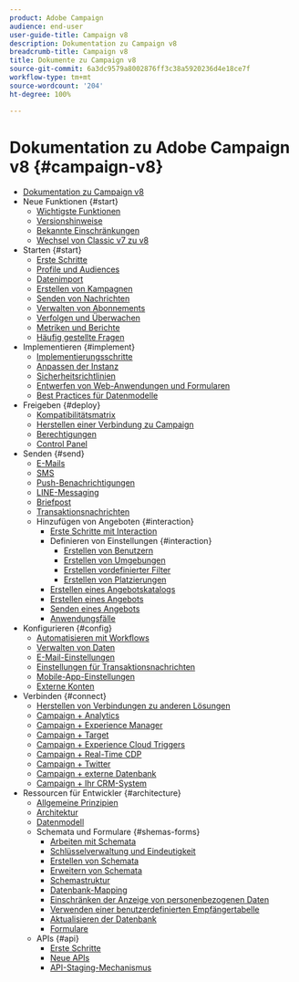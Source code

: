 ```yaml
---
product: Adobe Campaign
audience: end-user
user-guide-title: Campaign v8
description: Dokumentation zu Campaign v8
breadcrumb-title: Campaign v8
title: Dokumente zu Campaign v8
source-git-commit: 6a3dc9579a8002876ff3c38a5920236d4e18ce7f
workflow-type: tm+mt
source-wordcount: '204'
ht-degree: 100%

---
```



# Dokumentation zu Adobe Campaign v8 {#campaign-v8}

+ [Dokumentation zu Campaign v8](campaign-home.md)
+ Neue Funktionen {#start}
   + [Wichtigste Funktionen](start/whats-new.md)
   + [Versionshinweise](start/release-notes.md)
   + [Bekannte Einschränkungen](start/known-limitations.md)
   + [Wechsel von Classic v7 zu v8](start/capability-matrix.md)
+ Starten {#start}
   + [Erste Schritte](start/get-started.md)
   + [Profile und Audiences](start/audiences.md)
   + [Datenimport](start/import.md)
   + [Erstellen von Kampagnen](start/campaigns.md)
   + [Senden von Nachrichten](start/create-message.md)
   + [Verwalten von Abonnements](start/subscriptions.md)
   + [Verfolgen und Überwachen](start/tracking.md)
   + [Metriken und Berichte](start/reporting.md)
   + [Häufig gestellte Fragen](start/campaign-faq.md)
+ Implementieren {#implement}
   + [Implementierungsschritte](start/implement.md)
   + [Anpassen der Instanz](dev/customize.md)
   + [Sicherheitsrichtlinien](config/security.md)
   + [Entwerfen von Web-Anwendungen und Formularen](dev/webapps.md)
   + [Best Practices für Datenmodelle](dev/datamodel-best-practices.md)
+ Freigeben {#deploy}
   + [Kompatibilitätsmatrix](start/compatibility-matrix.md)
   + [Herstellen einer Verbindung zu Campaign](start/connect.md)
   + [Berechtigungen](start/permissions.md)
   + [Control Panel](config/self-service.md)
+ Senden {#send}
   + [E-Mails](send/email.md)
   + [SMS](send/sms.md)
   + [Push-Benachrichtigungen ](send/push.md)
   + [LINE-Messaging](send/line.md)
   + [Briefpost](send/direct-mail.md)
   + [Transaktionsnachrichten](send/transactional.md)
   + Hinzufügen von Angeboten {#interaction}
      + [Erste Schritte mit Interaction](send/interaction.md)
      + Definieren von Einstellungen {#interaction}
         + [Erstellen von Benutzern](send/interaction-operators.md)
         + [Erstellen von Umgebungen](send/interaction-env.md)
         + [Erstellen vordefinierter Filter](send/interaction-predefined-filters.md)
         + [Erstellen von Platzierungen](send/interaction-offer-spaces.md)
      + [Erstellen eines Angebotskatalogs](send/interaction-offer-catalog.md)
      + [Erstellen eines Angebots](send/interaction-offer.md)
      + [Senden eines Angebots](send/interaction-send-offers.md)
      + [Anwendungsfälle](send/interaction-use-cases.md)
+ Konfigurieren {#config}
   + [Automatisieren mit Workflows](config/workflows.md)
   + [Verwalten von Daten](config/replication.md)
   + [E-Mail-Einstellungen](config/email-settings.md)
   + [Einstellungen für Transaktionsnachrichten](config/transactional-msg-settings.md)
   + [Mobile-App-Einstellungen](config/push-config.md)
   + [Externe Konten](config/external-accounts.md)
+ Verbinden {#connect}
   + [Herstellen von Verbindungen zu anderen Lösungen](connect/integration.md)
   + [Campaign + Analytics](connect/ac-aa.md)
   + [Campaign + Experience Manager](connect/ac-aem.md)
   + [Campaign + Target](connect/ac-at.md)
   + [Campaign + Experience Cloud Triggers](connect/ac-triggers.md)
   + [Campaign + Real-Time CDP](connect/ac-rtcdp.md)
   + [Campaign + Twitter](connect/ac-tw.md)
   + [Campaign + externe Datenbank](connect/fda.md)
   + [Campaign + Ihr CRM-System](connect/crm.md)
+ Ressourcen für Entwickler {#architecture}
   + [Allgemeine Prinzipien](dev/general-architecture.md)
   + [Architektur](dev/architecture.md)
   + [Datenmodell](dev/datamodel.md)
   + Schemata und Formulare {#shemas-forms}
      + [Arbeiten mit Schemata](dev/schemas.md)
      + [Schlüsselverwaltung und Eindeutigkeit](dev/keys.md)
      + [Erstellen von Schemata](dev/create-schema.md)
      + [Erweitern von Schemata](dev/extend-schema.md)
      + [Schemastruktur](dev/schema-structure.md)
      + [Datenbank-Mapping](dev/database-mapping.md)
      + [Einschränken der Anzeige von personenbezogenen Daten](dev/restrict-pi-view.md)
      + [Verwenden einer benutzerdefinierten Empfängertabelle](dev/custom-recipient.md)
      + [Aktualisieren der Datenbank](dev/update-database-structure.md)
      + [Formulare](dev/forms.md)
   + APIs {#api}
      + [Erste Schritte](dev/api.md)
      + [Neue APIs](dev/new-apis.md)
      + [API-Staging-Mechanismus](dev/staging.md)
